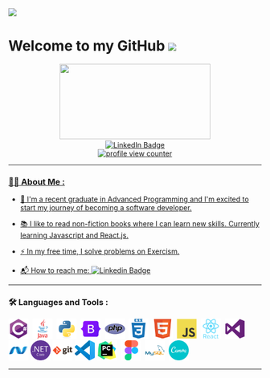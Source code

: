 

<img src="https://capsule-render.vercel.app/api?type=waving&color=0:42047E,50:F67280,100:FFF275&height=300&section=header&text=Kris%20Tribbeck&fontSize=90" />

  
  <h1>
  Welcome to my GitHub
  <img src="https://media.giphy.com/media/hvRJCLFzcasrR4ia7z/giphy.gif" width="30px"/>
</h1>
  
  <div align="center">
  <img src="https://media.giphy.com/media/1XCcD9VLQZ2Io/giphy.gif" width="300" height="150"/>
</div>
<div id="badges" align="center">
   <a href="https://www.linkedin.com/in/kris-tribbeck-459196225/">
  <img src="https://img.shields.io/badge/LinkedIn-blue?logo=linkedin&logoColor=white&style=for-the-badge" alt="LinkedIn Badge"/>
</div>
    <div id="profileView" align="center">
  <img src="https://komarev.com/ghpvc/?username=KrisTribbeck&color=blue&style=flat-square)" alt="profile view counter"/>
  </div>

  ---
### :woman_technologist: About Me :
  - :page_with_curl: I'm a recent graduate in Advanced Programming and I'm excited to start my journey of becoming a software developer.

- :books: I like to read non-fiction books where I can learn new skills. Currently learning Javascript and React.js.

- :zap: In my free time, I solve problems on Exercism.

- :mailbox_with_mail: How to reach me: [![Linkedin Badge](https://img.shields.io/badge/-Kris-blue?style=flat&logo=Linkedin&logoColor=white)](https://www.linkedin.com/in/kris-tribbeck-459196225/)
  
 ---

### :hammer_and_wrench: Languages and Tools :
<div>
  <img src="https://github.com/devicons/devicon/blob/master/icons/csharp/csharp-original.svg" title="C#" alt="C-Sharp" width="40" height="40"/>&nbsp;
  <img src="https://github.com/devicons/devicon/blob/master/icons/java/java-original-wordmark.svg" title="Java" alt="Java" width="40" height="40"/>&nbsp;
  <img src="https://github.com/devicons/devicon/blob/master/icons/python/python-original.svg" title="Python" alt="Python" width="40" height="40"/>&nbsp;
  <img src="https://github.com/devicons/devicon/blob/master/icons/bootstrap/bootstrap-original.svg" title="Bootstrap" alt="Bootstrap" width="40" height="40"/>&nbsp;  
  <img src="https://github.com/devicons/devicon/blob/master/icons/php/php-original.svg" title="PHP" alt="PHP" width="40" height="40"/>&nbsp;  
  <img src="https://github.com/devicons/devicon/blob/master/icons/css3/css3-plain-wordmark.svg"  title="CSS3" alt="CSS" width="40" height="40"/>&nbsp; 
  <img src="https://github.com/devicons/devicon/blob/master/icons/html5/html5-original.svg" title="HTML5" alt="HTML" width="40" height="40"/>&nbsp; 
  <img src="https://github.com/devicons/devicon/blob/master/icons/javascript/javascript-original.svg" title="JavaScript" alt="JavaScript" width="40"height="40"/>&nbsp;
  <img src="https://github.com/devicons/devicon/blob/master/icons/react/react-original-wordmark.svg" title="React" alt="React" width="40" height="40"/>&nbsp;
  <img src="https://github.com/devicons/devicon/blob/master/icons/visualstudio/visualstudio-plain.svg" title="Visual Studio" alt="Visual Studio" width="40" height="40"/>&nbsp;
  <img src="https://github.com/devicons/devicon/blob/master/icons/dot-net/dot-net-original.svg" title="Dot-Net" **alt="Dot-Net" width="40" height="40"/>
  <img src="https://github.com/devicons/devicon/blob/master/icons/dotnetcore/dotnetcore-original.svg" title="Dot-Net-Core" **alt="Dot-Net-Core" width="40"height="40"/>
  <img src="https://github.com/devicons/devicon/blob/master/icons/git/git-original-wordmark.svg" title="Git" **alt="Git" width="40" height="40"/>
  <img src="https://github.com/devicons/devicon/blob/master/icons/vscode/vscode-original.svg" title="VS-Code" **alt="VS-Code" width="40" height="40"/>
  <img src="https://github.com/devicons/devicon/blob/master/icons/pycharm/pycharm-original.svg" title="PyCharm" alt="PyCharm" width="40" height="40"/>&nbsp;
  <img src="https://github.com/devicons/devicon/blob/master/icons/figma/figma-original.svg" title="Figma"  alt="Figma" width="40" height="40"/>&nbsp;
  <img src="https://github.com/devicons/devicon/blob/master/icons/mysql/mysql-original-wordmark.svg" title="MySQL"  alt="MySQL" width="40" height="40"/>&nbsp;
  <img src="https://github.com/devicons/devicon/blob/master/icons/canva/canva-original.svg" title="Canva" **alt="Canva" width="40" height="40"/>

---
</div>              
  
